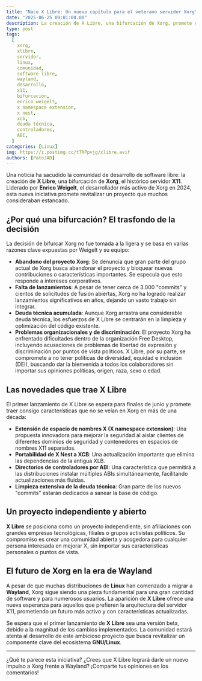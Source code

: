 ```yaml
---
title: "Nace X Libre: Un nuevo capítulo para el veterano servidor Xorg"
date: "2025-06-25 09:01:00.00"
description: La creación de X Libre, una bifurcación de Xorg, promete revitalizar el servidor X11 con nuevas características y un enfoque en la comunidad.
type: post
tags:
  [
    xorg,
    xlibre,
    servidor,
    linux,
    comunidad,
    software libre,
    wayland,
    desarrollo,
    x11,
    bifurcación,
    enrico weigelt,
    x namespace extension,
    x nest,
    xcb,
    deuda técnica,
    controladores,
    ABI,
  ]
categories: [Linux]
img: https://i.postimg.cc/tTRPpvjg/xlibre.avif
authors: [PatoJAD]
---
```


Una noticia ha sacudido la comunidad de desarrollo de software libre: la creación de **X Libre**, una bifurcación de **Xorg**, el histórico servidor **X11**. Liderado por **Enrico Weigelt**, el desarrollador más activo de Xorg en 2024, esta nueva iniciativa promete revitalizar un proyecto que muchos consideraban estancado.

## ¿Por qué una bifurcación? El trasfondo de la decisión

La decisión de bifurcar Xorg no fue tomada a la ligera y se basa en varias razones clave expuestas por Weigelt y su equipo:

- **Abandono del proyecto Xorg**: Se denuncia que gran parte del grupo actual de Xorg busca abandonar el proyecto y bloquear nuevas contribuciones o características importantes. Se especula que esto responde a intereses corporativos.
- **Falta de lanzamientos**: A pesar de tener cerca de 3.000 "commits" y cientos de solicitudes de fusión abiertas, Xorg no ha logrado realizar lanzamientos significativos en años, dejando un vasto trabajo sin integrar.
- **Deuda técnica acumulada**: Aunque Xorg arrastra una considerable deuda técnica, los esfuerzos de X Libre se centrarán en la limpieza y optimización del código existente.
- **Problemas organizacionales y de discriminación**: El proyecto Xorg ha enfrentado dificultades dentro de la organización Free Desktop, incluyendo acusaciones de problemas de libertad de expresión y discriminación por puntos de vista políticos. X Libre, por su parte, se compromete a no tener políticas de diversidad, equidad e inclusión (DEI), buscando dar la bienvenida a todos los colaboradores sin importar sus opiniones políticas, origen, raza, sexo o edad.

## Las novedades que trae X Libre

El primer lanzamiento de X Libre se espera para finales de junio y promete traer consigo características que no se veían en Xorg en más de una década:

- **Extensión de espacio de nombres X (X namespace extension)**: Una propuesta innovadora para mejorar la seguridad al aislar clientes de diferentes dominios de seguridad y contenedores en espacios de nombres X11 separados.
- **Portabilidad de X Nest a XCB**: Una actualización importante que elimina las dependencias de la antigua XLB.
- **Directorios de controladores por ABI**: Una característica que permitirá a las distribuciones instalar múltiples ABIs simultáneamente, facilitando actualizaciones más fluidas.
- **Limpieza extensiva de la deuda técnica**: Gran parte de los nuevos "commits" estarán dedicados a sanear la base de código.

## Un proyecto independiente y abierto

**X Libre** se posiciona como un proyecto independiente, sin afiliaciones con grandes empresas tecnológicas, filiales o grupos activistas políticos. Su compromiso es crear una comunidad abierta y acogedora para cualquier persona interesada en mejorar X, sin importar sus características personales o puntos de vista.

## El futuro de Xorg en la era de Wayland

A pesar de que muchas distribuciones de **Linux** han comenzado a migrar a **Wayland**, Xorg sigue siendo una pieza fundamental para una gran cantidad de software y para numerosos usuarios. La aparición de **X Libre** ofrece una nueva esperanza para aquellos que prefieren la arquitectura del servidor X11, prometiendo un futuro más activo y con características actualizadas.

Se espera que el primer lanzamiento de **X Libre** sea una versión beta, debido a la magnitud de los cambios implementados. La comunidad estará atenta al desarrollo de este ambicioso proyecto que busca revitalizar un componente clave del ecosistema **GNU/Linux**.

---

¿Qué te parece esta iniciativa? ¿Crees que X Libre logrará darle un nuevo impulso a Xorg frente a Wayland? ¡Comparte tus opiniones en los comentarios!
